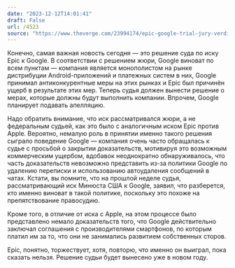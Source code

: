 ```yaml
---
date: "2023-12-12T14:01:41"
draft: False
url: /4523
source: "https://www.theverge.com/23994174/epic-google-trial-jury-verdict-monopoly-google-play"
---
```


Конечно, самая важная новость сегодня — это решение суда по иску Epic к Google. В соответствии с решением жюри, Google виноват по всем пунктам — компания является монополистом на рынке дистрибуции Android-приложений и платежных систем в них, Google принимал антиконкурентные меры на этих рынках и Epic был причинён ущерб в результате этих мер. Теперь судья должен вынести решение о мерах, которые должны будут выполнить компании. Впрочем, Google планирует подавать апелляцию.

Надо обратить внимание, что иск рассматривался жюри, а не федеральным судьей, как это было с аналогичным иском Epic против Apple. Вероятно, немалую роль в принятии именно такого решения сыграло поведение Google — компания очень часто обращалась к судье с просьбой о закрытии доказательств, мотивируя это возможным коммерческим ущербом, вдобавок неоднократно обнаруживалось, что часть доказательств невозможно представить из-за политики Google по удалению переписки и использованию автоудаления сообщений в чатах. Кстати, вы помните, что на прошлой неделе судья, рассматривающий иск Минюста США к Google, заявил, что разберется, кто именно виноват в такой политике, поскольку это похоже на препятствование правосудию.

Кроме того, в отличие от иска с Apple, на этом процессе было представлено немало доказательств того, что Google действительно заключал соглашения с производителями смартфонов, по которым платил им за то, что они не занимались развитием собственных сторов.

Epic, понятно, торжествует, хотя, повторю, что именно он выиграл, пока сказать нельзя. Решение судьи будет вынесено уже в новом году.

